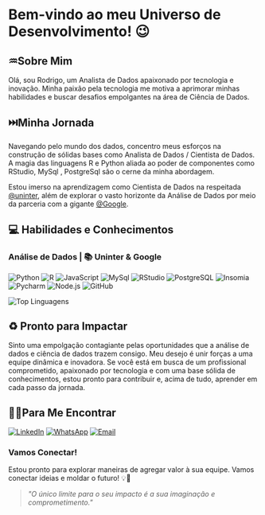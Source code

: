 # Bem-vindo ao meu Universo de Desenvolvimento! :wink:

## :aquarius:Sobre Mim
Olá, sou Rodrigo, um Analista de Dados apaixonado por tecnologia e inovação. Minha paixão pela tecnologia me motiva a aprimorar minhas habilidades e buscar desafios empolgantes na área de Ciência de Dados.

## :next_track_button:Minha Jornada
Navegando pelo mundo dos dados, concentro meus esforços na construção de sólidas bases como Analista  de Dados / Cientista de Dados. A magia das linguagens R e Python aliada ao poder de componentes como RStudio, MySql , PostgreSql são o cerne da minha abordagem.

Estou imerso na aprendizagem como Cientista de Dados na respeitada [@uninter](https://www.uninter.com/graduacao-ead/ciencia-de-dados-2/), além de explorar o vasto horizonte da Análise de Dados por meio da parceria com a gigante [@Google](https://www.coursera.org/professional-certificates/google-data-analytics).

## :computer: Habilidades e Conhecimentos
###  Análise de Dados | 📚 Uninter & Google

![Python](https://img.shields.io/badge/Python-3776AB?style=for-the-badge&logo=python&logoColor=white)
![R](https://img.shields.io/badge/R-276DC3?style=for-the-badge&logo=r&logoColor=white)
![JavaScript](https://img.shields.io/badge/JavaScript-F7DF1E?style=for-the-badge&logo=javascript&logoColor=black)
![MySql](https://img.shields.io/badge/MySQL-005C84?style=for-the-badge&logo=mysql&logoColor=white)
![RStudio](https://img.shields.io/badge/RStudio-75AADB?style=for-the-badge&logo=RStudio&logoColor=white)
![PostgreSQL](https://img.shields.io/badge/PostgreSQL-316192?style=for-the-badge&logo=postgresql&logoColor=white)
![Insomia](https://img.shields.io/badge/Insomnia-5849be?style=for-the-badge&logo=Insomnia&logoColor=white)
![Pycharm](https://img.shields.io/badge/PyCharm-000000.svg?&style=for-the-badge&logo=PyCharm&logoColor=white)
![Node.js](https://img.shields.io/badge/Node%20js-339933?style=for-the-badge&logo=nodedotjs&logoColor=white)
![GitHub](https://img.shields.io/badge/GitHub-181717?style=for-the-badge&logo=github&logoColor=white)


![Top Linguagens](https://github-readme-stats.vercel.app/api/top-langs/?username=Rodrigo-RRC&theme=dark&custom_title=Top%20%Linguagens)




## :recycle: Pronto para Impactar
Sinto uma empolgação contagiante pelas oportunidades que a análise de dados e ciência de dados trazem consigo. Meu desejo é unir forças a uma equipe dinâmica e inovadora. Se você está em busca de um profissional comprometido, apaixonado por tecnologia e com uma base sólida de conhecimentos, estou pronto para contribuir e, acima de tudo, aprender em cada passo da jornada.

## :technologist:Para Me Encontrar

[![LinkedIn](https://img.shields.io/badge/LinkedIn-0077B5?style=for-the-badge&logo=linkedin&logoColor=white)](https://www.linkedin.com/in/rodrigo-ribeiro-datascience?utm_source=share&utm_campaign=share_via&utm_content=profile&utm_medium=android_app)
[![WhatsApp](https://img.shields.io/badge/WhatsApp-25D366?style=for-the-badge&logo=whatsapp&logoColor=white)](https://wa.me/5547991820339)
[![Email](https://img.shields.io/badge/Gmail-D14836?style=for-the-badge&logo=gmail&logoColor=white)](mailto:rodrigorc.dev@gmail.com  )


### Vamos Conectar!

Estou pronto para explorar maneiras de agregar valor à sua equipe. Vamos conectar ideias e moldar o futuro! 💡🌟

> *"O único limite para o seu impacto é a sua imaginação e comprometimento."*





